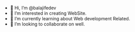 - 👋 Hi, I’m @balajifedev
- 👀 I’m interested in creating WebSite.
- 🌱 I’m currently learning about Web development Related.
- 💞️ I’m looking to collaborate on well.
<!---
balajifedev/balajifedev is a ✨ special ✨ repository because its `README.md` (this file) appears on your GitHub profile.
You can click the Preview link to take a look at your changes.
--->
